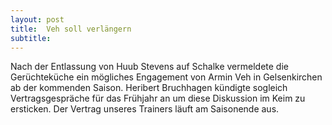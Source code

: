 ```yaml
---
layout: post
title:  Veh soll verlängern
subtitle:  
---
```


Nach der Entlassung von Huub Stevens auf Schalke vermeldete die Gerüchteküche ein mögliches Engagement von Armin Veh in Gelsenkirchen ab der kommenden Saison. Heribert Bruchhagen kündigte sogleich Vertragsgespräche für das Frühjahr an um diese Diskussion im Keim zu ersticken. Der Vertrag unseres Trainers läuft am Saisonende aus.


